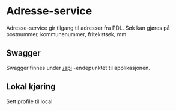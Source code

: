 # Adresse-service
Adresse-service gir tilgang til adresser fra PDL. 
Søk kan gjøres på postnummer, kommunenummer, fritekstsøk, mm
 
## Swagger
Swagger finnes under [/api](https://testnav-adresse-service.dev.intern.nav.no/swagger) -endepunktet til applikasjonen.

## Lokal kjøring
Sett profile til local
